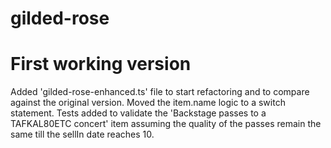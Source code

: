 # gilded-rose
# First working version
Added 'gilded-rose-enhanced.ts' file to start refactoring and to compare against the original version.
Moved the item.name logic to a switch statement.
Tests added to validate the 'Backstage passes to a TAFKAL80ETC concert' item assuming the quality of the passes remain the same till the sellIn date reaches 10.
